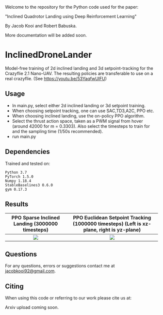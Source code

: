 Welcome to the repository for the Python code used for the paper:

"Inclined Quadrotor Landing using Deep Reinforcement Learning"

By Jacob Kooi and Robert Babuska.

More documentation will be added soon.


# InclinedDroneLander

Model-free training of 2d inclined landing and 3d setpoint-tracking for the Crazyflie 2.1 Nano-UAV. The resulting policies are transferable to use on a real crazyflie. (See https://youtu.be/53YaqfwUIFU)

## Usage

- In main.py, select either 2d inclined landing or 3d setpoint training.
- When choosing setpoint tracking, one can use SAC,TD3,A2C, PPO etc.
- When choosing inclined landing, use the on-policy PPO algorithm.
- Select the thrust action space, taken as a PWM signal from hover (around 42000 for m = 0.3303). Also select the timesteps to train for and the sampling time (1/50s recommended).
- run main.py



## Dependencies
Trained and tested on:
```
Python 3.7
PyTorch 1.5.0
Numpy 1.18.4
StableBaselines3 0.6.0
gym 0.17.3
```

## Results

PPO Sparse Inclined Landing (3000000 timesteps)           |  PPO Euclidean Setpoint Tracking (1000000 timesteps) (Left is xz-plane, right is yz-plane)
:-------------------------:|:-------------------------:
![](https://github.com/Jacobkooi/InclinedDroneLander/blob/master/Gifs/Gif_landing.gif) |  ![](https://github.com/Jacobkooi/InclinedDroneLander/blob/master/Gifs/Gif_setpoint.gif)

## Questions

For any questions, errors or suggestions contact me at jacobkooi92@gmail.com.

## Citing

When using this code or referring to our work please cite us at:

Arxiv upload coming soon.
